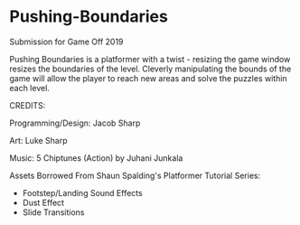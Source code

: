 # Pushing-Boundaries
Submission for Game Off 2019

Pushing Boundaries is a platformer with a twist - resizing the game window resizes the boundaries of the level.  Cleverly manipulating the bounds of the game will allow the player to reach new areas and solve the puzzles within each level.

CREDITS:

Programming/Design: Jacob Sharp

Art: Luke Sharp

Music: 5 Chiptunes (Action) by Juhani Junkala

Assets Borrowed From Shaun Spalding's Platformer Tutorial Series:
 - Footstep/Landing Sound Effects
 - Dust Effect
 - Slide Transitions

